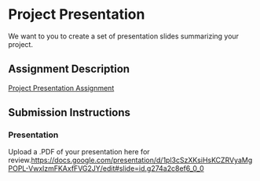 # Project Presentation
We want to you to create a set of presentation slides summarizing your project.

## Assignment Description
[Project Presentation Assignment](https://education.launchcode.org/liftoff/modules/assignments/project-presentation)

## Submission Instructions

### Presentation
Upload a .PDF of your presentation here for review.https://docs.google.com/presentation/d/1pl3cSzXKsiHsKCZRVyaMgPOPL-VwxlzmFKAxfFVG2JY/edit#slide=id.g274a2c8ef6_0_0
